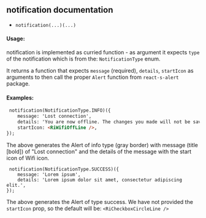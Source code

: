 ## notification documentation
* `notification(...)(...)`
#### Usage:
notification is implemented as curried function - as argument it expects `type` of the notification which is from the:
`NotificationType` enum.

It returns a function that expects `message` (required), `details`, `startIcon` as arguments to then call the proper `Alert` function from `react-s-alert` package.

                                                                                                        
#### Examples:
````md
 notification(NotificationType.INFO)({
    message: 'Lost connection',
    details: 'You are now offline. The changes you made will not be saved',
    startIcon: <RiWifiOffLine />,
});
````
The above generates the Alert of info type (gray border) with message (title [bold]) of "Lost connection" and the details of the message with the start icon of Wifi icon.

````
 notification(NotificationType.SUCCESS)({
    message: 'Lorem ipsum',
    details: 'Lorem ipsum dolor sit amet, consectetur adipiscing elit.',
});
````

The above generates the Alert of type success. We have not provided the `startIcon` prop, so the default will be: `<RiCheckboxCircleLine />`


